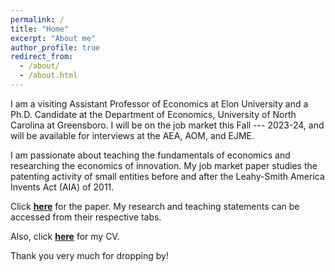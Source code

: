 ```yaml
---
permalink: /
title: "Home"
excerpt: "About me"
author_profile: true
redirect_from: 
  - /about/
  - /about.html
---
```


I am a visiting Assistant Professor of Economics at Elon University and a Ph.D. Candidate at the Department of Economics, University of North Carolina at Greensboro. I will be on the job market this Fall --- 2023-24, and will be available for interviews at the AEA, AOM, and EJME.

I am passionate about teaching the fundamentals of economics and researching the economics of innovation. My job market paper studies the patenting activity of small entities before and after the Leahy-Smith America Invents Act (AIA) of 2011.

Click [**here**](https://satyaki4.github.io/files/JMP_satyaki.pdf) for the paper. My research and teaching statements can be accessed from their respective tabs.

Also, click [**here**](https://satyaki4.github.io/files/satyaki_CV_UNCG.pdf) for my CV.

Thank you very much for dropping by!
